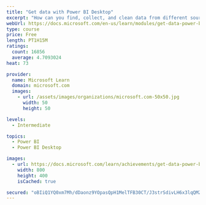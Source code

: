 ```yaml
---
title: "Get data with Power BI Desktop"
excerpt: "How can you find, collect, and clean data from different sources? Power BI is a tool for making sense of your data. You will learn tricks to make data-gathering easier."
webUrl: https://docs.microsoft.com/en-us/learn/modules/get-data-power-bi/
type: course
price: Free
length: PT1H15M
ratings:
  count: 16856
  average: 4.7093024
heat: 73

provider:
  name: Microsoft Learn
  domain: microsoft.com
  images:
    - url: /assets/images/organizations/microsoft.com-50x50.jpg
      width: 50
      height: 50

levels:
  - Intermediate

topics:
  - Power BI
  - Power BI Desktop

images:
  - url: https://docs.microsoft.com/learn/achievements/get-data-power-bi-desktop-social.png
    width: 800
    height: 400
    isCached: true

secured: "oBIiQ1YQ0xm7Mh/dDaonz9YOpasQpH1MelTFB30CT/J3strSdivLH6x3lqQMZz+s4AZPvGLaWf6yTWnVXfiex/OyhIJ67Nz5jqOiiC3HlITMfOiAJNmVgMfOI+N1apMY8G6PfZ2CsWbxLVVA2YXhyHH+zAL5ns7b5WvNiH1yYPLOD0m+K/JRr33QX/KwYjSd9GD2m3RMh3xvLVxHxN9mj2rLC8mz3mb1SDL1CnJ5JIYcDH2dyVi5rmBqRMxL0TmlXHtuMk6UFo31SXJbsgKhswpLApP+MDzdnJ93uKjanP6O/Jw/MIhsg7JSv8V9vZ91tdXIj/LKUVyKmRk+EuWYN/TkdsbMbb8w0nbhMQjXU3mCaCQKknd+fQOncbqDj4PpT1XJptbbUcQkavJBTrqNFF5yK1TdPST1gPpyRxUS9c2pPBjqYji1tKaJpnYL22ZJ;MFFtRRu/EgGLeLm3+QTSvA=="
---
```


